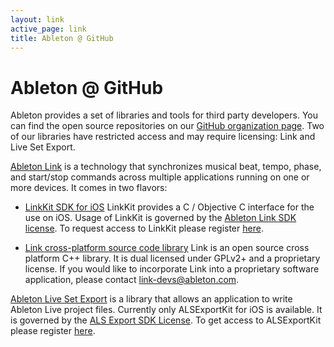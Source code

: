 ```yaml
---
layout: link
active_page: link
title: Ableton @ GitHub
---
```


# Ableton @ GitHub

Ableton provides a set of libraries and tools for third party developers. You can find
the open source repositories on our [GitHub organization
page](https://github.com/ableton). Two of our libraries have restricted access and may
require licensing: Link and Live Set Export.

[Ableton Link](/link) is a technology that synchronizes musical beat, tempo, phase,
and start/stop commands across multiple applications running on one or more devices.
It comes in two flavors:

- [LinkKit SDK for iOS](/linkkit) LinkKit provides a C / Objective C interface for the use
on iOS. Usage of LinkKit is governed by the [Ableton Link SDK
license](/linkkit/downloads/Ableton_Link_SDK_License_v2.0.pdf). To request access to
LinkKit please register [here](https://www.ableton.com/en/link/sdk/license-request/).

- [Link cross-platform source code library](https://github.com/ableton/link) Link is an
open source cross platform C++ library. It is dual licensed under GPLv2+ and a proprietary
license. If you would like to incorporate Link into a proprietary software application,
please contact [link-devs@ableton.com](mailto:link-devs@ableton.com).

[Ableton Live Set Export](/export) is a library that allows an application to write
Ableton Live project files. Currently only ALSExportKit for iOS is available. It is
governed by the [ALS Export SDK License](/export/assets/ALSExport_License_v1.0.pdf). To
get access to ALSExportKit please register
[here](https://www.ableton.com/en/link/sdk/license-request/).
